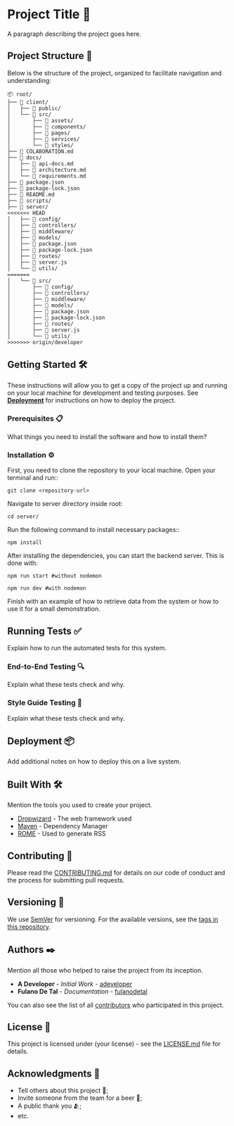 # Project Title 🚀

A paragraph describing the project goes here.

## Project Structure 📁

Below is the structure of the project, organized to facilitate navigation and understanding:

```
📦 root/
├── 📁 client/
│   ├── 📁 public/
│   └── 📁 src/
│       ├── 📁 assets/
│       ├── 📁 components/
│       ├── 📁 pages/
│       ├── 📁 services/
│       └── 📁 styles/
├── 📄 COLABORATION.md
├── 📁 docs/
│   ├── 📄 api-docs.md
│   ├── 📄 architecture.md
│   └── 📄 requirements.md
├── 📄 package.json
├── 📄 package-lock.json
├── 📄 README.md
├── 📁 scripts/
├── 📁 server/
<<<<<<< HEAD
│   ├── 📁 config/
│   ├── 📁 controllers/
│   ├── 📁 middleware/
│   ├── 📁 models/
│   ├── 📄 package.json
│   ├── 📄 package-lock.json
│   ├── 📁 routes/
│   ├── 📄 server.js
│   └── 📁 utils/
=======
│   └── 📁 src/
│       ├── 📁 config/
│       ├── 📁 controllers/
│       ├── 📁 middleware/
│       ├── 📁 models/
│       ├── 📄 package.json
│       ├── 📄 package-lock.json
│       ├── 📁 routes/
│       ├── 📄 server.js
│       └── 📁 utils/
>>>>>>> origin/developer
```

## Getting Started 🛠️

These instructions will allow you to get a copy of the project up and running on your local machine for development and testing purposes. See **[Deployment](#-deployment)** for instructions on how to deploy the project.

### Prerequisites 📋

What things you need to install the software and how to install them?

### Installation ⚙️

First, you need to clone the repository to your local machine. Open your terminal and run::
```
git clone <repository-url>
```
Navigate to server directory inside root:
```
cd server/
```
Run the following command to install necessary packages::
```
npm install
```
After installing the dependencies, you can start the backend server. This is done with:
```
npm run start #without nodemon

npm run dev #with nodemon
```

Finish with an example of how to retrieve data from the system or how to use it for a small demonstration.

## Running Tests ✅

Explain how to run the automated tests for this system.

### End-to-End Testing 🔍

Explain what these tests check and why.

### Style Guide Testing 🎨

Explain what these tests check and why.

## Deployment 📦

Add additional notes on how to deploy this on a live system.

## Built With 🛠️

Mention the tools you used to create your project.

* [Dropwizard](http://www.dropwizard.io/1.0.2/docs/) - The web framework used
* [Maven](https://maven.apache.org/) - Dependency Manager
* [ROME](https://rometools.github.io/rome/) - Used to generate RSS

## Contributing 🤝

Please read the [CONTRIBUTING.md](https://gist.github.com/user/linkToContributionInfo) for details on our code of conduct and the process for submitting pull requests.

## Versioning 🔖

We use [SemVer](http://semver.org/) for versioning. For the available versions, see the [tags in this repository](https://github.com/your/tags/of/project).

## Authors ✒️

Mention all those who helped to raise the project from its inception.

* **A Developer** - *Initial Work* - [adeveloper](https://github.com/linkToProfile)
* **Fulano De Tal** - *Documentation* - [fulanodetal](https://github.com/linkToProfile)

You can also see the list of all [contributors](https://github.com/user/project/contributors) who participated in this project.

## License 📄

This project is licensed under (your license) - see the [LICENSE.md](https://github.com/user/project/license) file for details.

## Acknowledgments 🙏

* Tell others about this project 📢;
* Invite someone from the team for a beer 🍺;
* A public thank you 🫂;
* etc.

